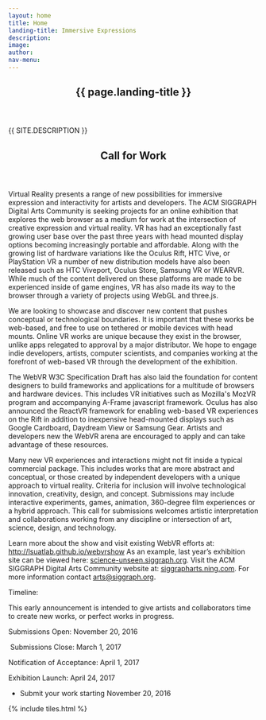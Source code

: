 ```yaml
---
layout: home
title: Home
landing-title: Immersive Expressions
description:
image:
author:
nav-menu:
---
```


<!-- Banner -->
<section id="banner" class="major">
	<div class="inner">
		<header class="major">
			<h1>{{ page.landing-title }}</h1>
		</header>
		<div class="content">
			<p style="text-transform: uppercase;">{{ site.description }}</p>
			<ul class="actions">
				<!-- <li><a href="#one" class="button next scrolly">Get Started</a></li> -->
			</ul>
		</div>
	</div>
</section>

<!-- Main -->
<div id="main">

<!-- Two -->
<section id="two">
	<div class="inner">
		<header class="major">
			<h2>Call for Work</h2>
		</header>
		<p class="c1"><span>Virtual Reality presents a range of new possibilities for immersive expression and interactivity for artists and developers. The ACM SIGGRAPH Digital Arts Community is seeking projects for an online exhibition that explores the web browser as a medium for work at the intersection of creative expression and virtual reality. VR has had an exceptionally fast growing user base over the past three years with head mounted display options becoming increasingly portable and affordable. Along with the growing list of hardware variations like the Oculus Rift, HTC Vive, or PlayStation VR a number of new distribution models have also been released such as HTC Viveport, Oculus Store, Samsung VR or WEARVR. While much of the content delivered on these platforms are made to be experienced inside of game engines, VR has also made its way to the browser through a variety of projects using WebGL and three.js. </span></p><p class="c1 c3"><span></span></p><p class="c1"><span>We are looking to showcase and discover new content that pushes conceptual or technological boundaries. It is important that these works be web-based, and free to use on tethered or mobile devices with head mounts. Online VR works are unique because they exist in the browser, unlike apps relegated to approval by a major distributor. We hope to engage indie developers, artists, computer scientists, and companies working at the forefront of web-based VR through the development of the exhibition. </span></p><p class="c1 c3"><span></span></p><p class="c1"><span>The WebVR W3C Specification Draft has also laid the foundation for content designers to build frameworks and applications for a multitude of browsers and hardware devices. This includes VR initiatives such as Mozilla&#39;s MozVR program and accompanying A-Frame javascript framework. Oculus has also announced the ReactVR framework for enabling web-based VR experiences on the Rift in addition to inexpensive head-mounted displays such as Google Cardboard, Daydream View or Samsung Gear. Artists and developers new the WebVR arena are encouraged to apply and can take advantage of these resources.</span></p><p class="c1 c3"><span></span></p><p class="c1"><span>Many new VR experiences and interactions might not fit inside a typical commercial package. This includes works that are more abstract and conceptual, or those created by independent developers with a unique approach to virtual reality. Criteria for inclusion will involve technological innovation, creativity, design, and concept. Submissions may include interactive experiments, games, animation, 360-degree film experiences or a hybrid approach. This call for submissions welcomes artistic interpretation and collaborations working from any discipline or intersection of art, science, design, and technology.</span></p><p class="c1 c3"><span></span></p><p class="c1"><span>Learn more about the show and visit existing WebVR efforts at: </span><span class="c0"><a class="c5" href="https://www.google.com/url?q=http://lsuatlab.github.io/webvrshow&amp;sa=D&amp;ust=1475880664066000&amp;usg=AFQjCNF2WXhsjkV1ZM2kS8LLZC99PBMrsA">http://lsuatlab.github.io/webvrshow</a></span><span>&nbsp;As an example, last year&rsquo;s exhibition site can be viewed here: </span><span class="c0"><a class="c5" href="https://www.google.com/url?q=http://science-unseen.siggraph.org/&amp;sa=D&amp;ust=1475880664067000&amp;usg=AFQjCNFa3VWIMIlBWDt7a5avmkTgYzgCHA">science-unseen.siggraph.org</a></span><span>. Visit the ACM SIGGRAPH Digital Arts Community website at: </span><span class="c0"><a class="c5" href="https://www.google.com/url?q=http://siggrapharts.ning.com&amp;sa=D&amp;ust=1475880664068000&amp;usg=AFQjCNGWKZGclcuhXT6iwHWapbxT6YEv4w">siggrapharts.ning.com</a></span><span>. For more information contact </span><span class="c0"><a class="c5" href="mailto:arts@siggraph.org">arts@siggraph.org</a></span><span>. </span></p><p class="c1 c3"><span></span></p><p class="c1"><span class="c10">Timeline:</span></p><p class="c1"><span class="c6">This early announcement is intended to give artists and collaborators time to create new works, or perfect works in progress. </span></p><p class="c1 c3"><span></span></p><p class="c1"><span>Submissions Open: November 20, 2016</span></p><p class="c1"><span>&nbsp;Submissions Close: March 1, 2017 </span></p><p class="c1"><span>Notification of Acceptance: April 1, 2017</span></p><p class="c1"><span>Exhibition Launch: April 24, 2017</span></p>
		<ul class="actions">
			<li><span class="button">Submit your work starting November 20, 2016</span></li>
		</ul>
	</div>
</section>

<!-- One -->
{% include tiles.html %}

</div>
